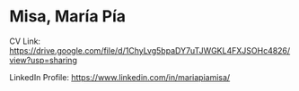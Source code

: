 # Misa, María Pía

CV Link: https://drive.google.com/file/d/1ChyLvg5bpaDY7uTJWGKL4FXJSOHc4826/view?usp=sharing

LinkedIn Profile: https://www.linkedin.com/in/mariapiamisa/

